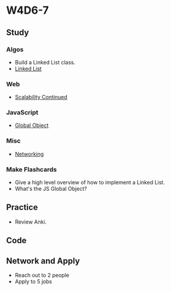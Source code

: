 # W4D6-7

## Study

### Algos

* Build a Linked List class.
* [Linked List](http://wlowry88.github.io/blog/2014/08/20/linked-lists-in-ruby/)

### Web

* [Scalability Continued](https://www.youtube.com/watch?v=-W9F__D3oY4&t)

### JavaScript

* [Global Object](https://javascript.info/global-object)

### Misc

* [Networking](https://www.youtube.com/playlist?list=PLowKtXNTBypH19whXTVoG3oKSuOcw_XeW)

### Make Flashcards

* Give a high level overview of how to implement a Linked List.
* What's the JS Global Object?

## Practice

* Review Anki.

## Code

## Network and Apply

* Reach out to 2 people
* Apply to 5 jobs
